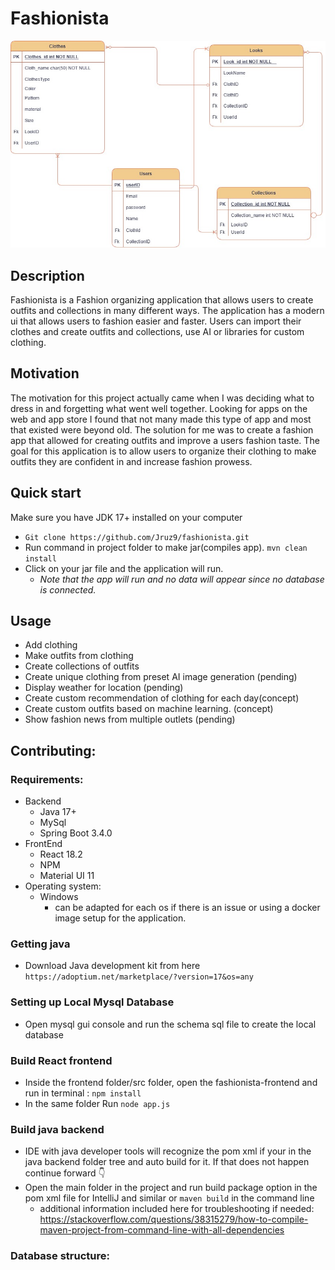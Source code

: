 # Fashionista
![Fashion backend ERD](/fashionAppERD.jpg "Fashion backend ERD")
## Description
 Fashionista is a Fashion organizing application that allows users to create outfits and collections in many different ways.
The application has a modern ui that allows users to fashion easier and faster. Users can import their clothes and create outfits and collections, use AI or libraries for custom clothing. 
## Motivation
The motivation for this project actually came when I was deciding what to dress in and forgetting what went well together.
Looking for apps on the web and app store I found that not many made this type of app and most that existed were beyond old.
The solution for me was to create a fashion app that allowed for creating outfits and improve a users fashion taste.
The goal for this application is to allow users to organize their clothing to make outfits they are confident in and increase fashion prowess.
## Quick start
Make sure you have JDK 17+ installed on your computer
- ```Git clone https://github.com/Jruz9/fashionista.git```
- Run command in project folder to make jar(compiles app). ```mvn clean install```
- Click on your jar file and the application will run.
  - _Note that the app will run and no data will appear since no database is connected._
## Usage
- Add clothing
- Make outfits from clothing
- Create collections of outfits
- Create unique clothing from preset AI image generation (pending)
- Display weather for location (pending)
- Create custom recommendation of clothing for each day(concept)
- Create custom outfits based on machine learning. (concept)
- Show fashion news from multiple outlets (pending) 

## Contributing:

### Requirements:
- Backend
  - Java 17+
  - MySql
  - Spring Boot 3.4.0
- FrontEnd
  - React 18.2
  - NPM
  - Material UI 11
- Operating system:
  - Windows
    - can be adapted for each os if there is an issue or using a docker image setup for the application.
### Getting java
-  Download Java development kit from here ```https://adoptium.net/marketplace/?version=17&os=any```
### Setting up Local Mysql Database
- Open mysql gui console and run the schema sql file to create the local database
### Build React frontend
- Inside the frontend folder/src folder, open the fashionista-frontend
and run in terminal : ```npm install``` 
- In the same folder Run ```node app.js```
### Build java backend
- IDE with java developer tools will recognize the pom xml if your in the java backend folder tree and auto build for it. If that does not happen continue forward 👇
- Open the main folder in the project and run build package option in the pom xml file for IntelliJ and similar or ```maven build``` in the command line
  - additional information included here for troubleshooting if needed: https://stackoverflow.com/questions/38315279/how-to-compile-maven-project-from-command-line-with-all-dependencies
### Database structure:
